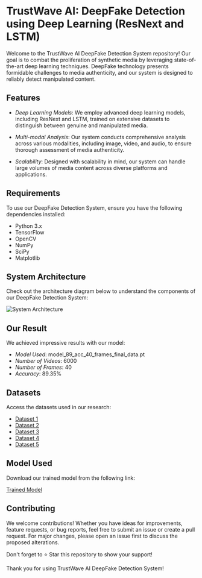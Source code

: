 # TrustWave AI: DeepFake Detection using Deep Learning (ResNext and LSTM)

Welcome to the TrustWave AI DeepFake Detection System repository! Our goal is to combat the proliferation of synthetic media by leveraging state-of-the-art deep learning techniques. DeepFake technology presents formidable challenges to media authenticity, and our system is designed to reliably detect manipulated content.

## Features

- *Deep Learning Models*: We employ advanced deep learning models, including ResNext and LSTM, trained on extensive datasets to distinguish between genuine and manipulated media.

- *Multi-modal Analysis*: Our system conducts comprehensive analysis across various modalities, including image, video, and audio, to ensure thorough assessment of media authenticity.

- *Scalability*: Designed with scalability in mind, our system can handle large volumes of media content across diverse platforms and applications.

## Requirements

To use our DeepFake Detection System, ensure you have the following dependencies installed:

- Python 3.x
- TensorFlow
- OpenCV
- NumPy
- SciPy
- Matplotlib

## System Architecture

Check out the architecture diagram below to understand the components of our DeepFake Detection System:

![System Architecture](https://github.com/aryansoni13/TrustWaveAI-A-Deepfake-Detection-System/assets/127400418/ea353f46-1a81-4b48-8bfc-94bf0262e6b5)

## Our Result

We achieved impressive results with our model:

- *Model Used*: model_89_acc_40_frames_final_data.pt
- *Number of Videos*: 6000
- *Number of Frames*: 40
- *Accuracy*: 89.35%

## Datasets

Access the datasets used in our research:

- [Dataset 1](https://drive.google.com/drive/folders/1wN3ZOd0WihthEeH__Lmj_ENhoXJN6U11)
- [Dataset 2](https://drive.google.com/drive/folders/1VIIWRLs6VBXRYKODgeOU7i6votLPPxT0)
- [Dataset 3](https://drive.google.com/drive/folders/1g97v9JoD3pCKA2TxHe8ZLRe4buX2siCQ)
- [Dataset 4](https://drive.google.com/drive/folders/1SxCb_Wr7N4Wsc-uvjUl0i-6PpwYmwN65)
- [Dataset 5](https://drive.google.com/drive/folders/1yz3DBeFJvZ_QzWsyY7EwBNm7fx4MiOfF)

## Model Used

Download our trained model from the following link:

[Trained Model](https://drive.google.com/file/d/1-HU636BQ3g6JOCab9dwcQ3QfHTmHBNtq/view?usp=drive_link)

## Contributing

We welcome contributions! Whether you have ideas for improvements, feature requests, or bug reports, feel free to submit an issue or create a pull request. For major changes, please open an issue first to discuss the proposed alterations.

Don't forget to ⭐ Star this repository to show your support!

Thank you for using TrustWave AI DeepFake Detection System!
